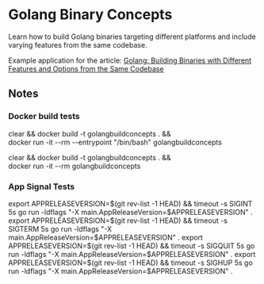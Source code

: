 # Golang Binary Concepts

Learn how to build Golang binaries targeting different platforms and include varying features from the same codebase.

Example application for the article: [Golang: Building Binaries with Different Features and Options from the Same Codebase](
https://medium.com/@matt.wiater/golang-building-binaries-with-different-features-and-options-from-the-same-codebase-118fef52340b)

## Notes

### Docker build tests
clear && docker build -t golangbuildconcepts . && \
  docker run -it --rm --entrypoint "/bin/bash" golangbuildconcepts

clear && docker build -t golangbuildconcepts . && \
  docker run -it --rm golangbuildconcepts

### App Signal Tests
export APPRELEASEVERSION=$(git rev-list -1 HEAD) && timeout -s SIGINT 5s go run -ldflags "-X main.AppReleaseVersion=$APPRELEASEVERSION" .
export APPRELEASEVERSION=$(git rev-list -1 HEAD) && timeout -s SIGTERM 5s go run -ldflags "-X main.AppReleaseVersion=$APPRELEASEVERSION" .
export APPRELEASEVERSION=$(git rev-list -1 HEAD) && timeout -s SIGQUIT 5s go run -ldflags "-X main.AppReleaseVersion=$APPRELEASEVERSION" .
export APPRELEASEVERSION=$(git rev-list -1 HEAD) && timeout -s SIGHUP 5s go run -ldflags "-X main.AppReleaseVersion=$APPRELEASEVERSION" .